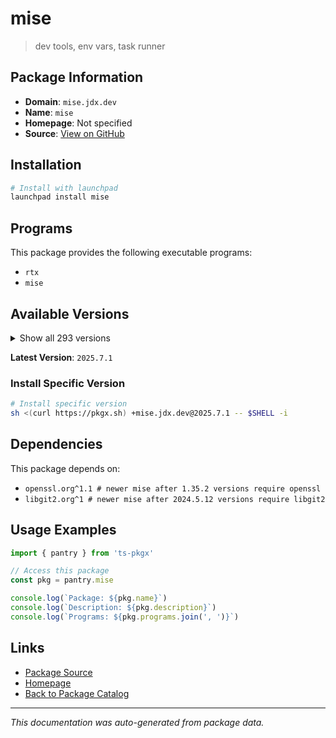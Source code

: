 # mise

> dev tools, env vars, task runner

## Package Information

- **Domain**: `mise.jdx.dev`
- **Name**: `mise`
- **Homepage**: Not specified
- **Source**: [View on GitHub](https://github.com/pkgxdev/pantry/tree/main/projects/mise.jdx.dev/package.yml)

## Installation

```bash
# Install with launchpad
launchpad install mise
```

## Programs

This package provides the following executable programs:

- `rtx`
- `mise`

## Available Versions

<details>
<summary>Show all 293 versions</summary>

- `2025.7.1`, `2025.7.0`, `2025.6.8`, `2025.6.7`, `2025.6.6`
- `2025.6.5`, `2025.6.4`, `2025.6.3`, `2025.6.2`, `2025.6.1`
- `2025.6.0`, `2025.5.17`, `2025.5.16`, `2025.5.15`, `2025.5.14`
- `2025.5.13`, `2025.5.12`, `2025.5.11`, `2025.5.10`, `2025.5.9`
- `2025.5.8`, `2025.5.6`, `2025.5.5`, `2025.5.4`, `2025.5.3`
- `2025.5.2`, `2025.5.1`, `2025.5.0`, `2025.4.12`, `2025.4.11`
- `2025.4.10`, `2025.4.9`, `2025.4.8`, `2025.4.7`, `2025.4.6`
- `2025.4.5`, `2025.4.4`, `2025.4.3`, `2025.4.2`, `2025.4.1`
- `2025.4.0`, `2025.3.11`, `2025.3.10`, `2025.3.7`, `2025.3.6`
- `2025.3.3`, `2025.3.2`, `2025.3.1`, `2025.3.0`, `2025.2.9`
- `2025.2.8`, `2025.2.7`, `2025.2.6`, `2025.2.5`, `2025.2.4`
- `2025.2.3`, `2025.2.2`, `2025.2.1`, `2025.2.0`, `2025.1.17`
- `2025.1.16`, `2025.1.15`, `2025.1.14`, `2025.1.13`, `2025.1.9`
- `2025.1.8`, `2025.1.7`, `2025.1.6`, `2025.1.5`, `2025.1.4`
- `2025.1.3`, `2025.1.2`, `2025.1.1`, `2025.1.0`, `2024.12.24`
- `2024.12.23`, `2024.12.22`, `2024.12.21`, `2024.12.20`, `2024.12.19`
- `2024.12.18`, `2024.12.17`, `2024.12.16`, `2024.12.15`, `2024.12.14`
- `2024.12.13`, `2024.12.12`, `2024.12.11`, `2024.12.10`, `2024.12.9`
- `2024.12.8`, `2024.12.7`, `2024.12.6`, `2024.12.5`, `2024.12.4`
- `2024.12.3`, `2024.12.2`, `2024.12.1`, `2024.12.0`, `2024.11.37`
- `2024.11.36`, `2024.11.35`, `2024.11.34`, `2024.11.33`, `2024.11.32`
- `2024.11.31`, `2024.11.30`, `2024.11.29`, `2024.11.28`, `2024.11.27`
- `2024.11.26`, `2024.11.25`, `2024.11.24`, `2024.11.23`, `2024.11.22`
- `2024.11.21`, `2024.11.20`, `2024.11.19`, `2024.11.18`, `2024.11.17`
- `2024.11.16`, `2024.11.15`, `2024.11.14`, `2024.11.13`, `2024.11.12`
- `2024.11.11`, `2024.11.10`, `2024.11.9`, `2024.11.8`, `2024.11.7`
- `2024.11.6`, `2024.11.5`, `2024.11.4`, `2024.11.3`, `2024.11.2`
- `2024.11.1`, `2024.11.0`, `2024.10.13`, `2024.10.12`, `2024.10.11`
- `2024.10.10`, `2024.10.9`, `2024.10.8`, `2024.10.7`, `2024.10.5`
- `2024.10.4`, `2024.10.3`, `2024.10.2`, `2024.10.1`, `2024.10.0`
- `2024.9.13`, `2024.9.12`, `2024.9.11`, `2024.9.10`, `2024.9.9`
- `2024.9.8`, `2024.9.7`, `2024.9.6`, `2024.9.5`, `2024.9.4`
- `2024.9.3`, `2024.9.2`, `2024.9.1`, `2024.9.0`, `2024.8.15`
- `2024.8.14`, `2024.8.13`, `2024.8.12`, `2024.8.11`, `2024.8.10`
- `2024.8.9`, `2024.8.8`, `2024.8.7`, `2024.8.6`, `2024.8.5`
- `2024.8.4`, `2024.8.3`, `2024.8.2`, `2024.8.1`, `2024.8.0`
- `2024.7.5`, `2024.7.4`, `2024.7.3`, `2024.7.2`, `2024.7.1`
- `2024.7.0`, `2024.6.6`, `2024.6.5`, `2024.6.4`, `2024.6.3`
- `2024.6.2`, `2024.6.1`, `2024.6.0`, `2024.5.28`, `2024.5.27`
- `2024.5.26`, `2024.5.25`, `2024.5.24`, `2024.5.23`, `2024.5.22`
- `2024.5.21`, `2024.5.20`, `2024.5.19`, `2024.5.18`, `2024.5.17`
- `2024.5.16`, `2024.5.15`, `2024.5.13`, `2024.5.12`, `2024.5.11`
- `2024.5.10`, `2024.5.9`, `2024.5.8`, `2024.5.7`, `2024.5.6`
- `2024.5.5`, `2024.5.4`, `2024.5.3`, `2024.5.2`, `2024.5.1`
- `2024.5.0`, `2024.4.12`, `2024.4.11`, `2024.4.10`, `2024.4.9`
- `2024.4.8`, `2024.4.7`, `2024.4.6`, `2024.4.5`, `2024.4.4`
- `2024.4.3`, `2024.4.2`, `2024.4.1`, `2024.4.0`, `2024.3.11`
- `2024.3.10`, `2024.3.9`, `2024.3.8`, `2024.3.7`, `2024.3.6`
- `2024.3.2`, `2024.3.1`, `2024.2.19`, `2024.2.18`, `2024.2.17`
- `2024.2.16`, `2024.2.15`, `2024.2.14`, `2024.2.13`, `2024.2.12`
- `2024.2.11`, `2024.2.10`, `2024.2.9`, `2024.2.8`, `2024.2.7`
- `2024.2.6`, `2024.2.5`, `2024.2.4`, `2024.2.3`, `2024.2.2`
- `2024.2.1`, `2024.2.0`, `2024.1.35`, `2024.1.34`, `2024.1.33`
- `2024.1.32`, `2024.1.30`, `2024.1.28`, `2024.1.27`, `2024.1.26`
- `2024.1.25`, `2024.1.24`, `2024.1.23`, `2024.1.22`, `2024.1.21`
- `2024.1.20`, `2024.1.19`, `2024.1.18`, `2024.1.16`, `2024.1.15`
- `2024.1.14`, `2024.1.13`, `2024.1.12`, `2024.1.11`, `2024.1.10`
- `2024.1.9`, `2024.1.7`, `2024.1.6`, `2024.1.5`, `2024.1.4`
- `2024.1.3`, `2024.1.2`, `2024.1.0`

</details>

**Latest Version**: `2025.7.1`

### Install Specific Version

```bash
# Install specific version
sh <(curl https://pkgx.sh) +mise.jdx.dev@2025.7.1 -- $SHELL -i
```

## Dependencies

This package depends on:

- `openssl.org^1.1 # newer mise after 1.35.2 versions require openssl`
- `libgit2.org^1 # newer mise after 2024.5.12 versions require libgit2`

## Usage Examples

```typescript
import { pantry } from 'ts-pkgx'

// Access this package
const pkg = pantry.mise

console.log(`Package: ${pkg.name}`)
console.log(`Description: ${pkg.description}`)
console.log(`Programs: ${pkg.programs.join(', ')}`)
```

## Links

- [Package Source](https://github.com/pkgxdev/pantry/tree/main/projects/mise.jdx.dev/package.yml)
- [Homepage](#)
- [Back to Package Catalog](../../package-catalog.md)

---

*This documentation was auto-generated from package data.*

